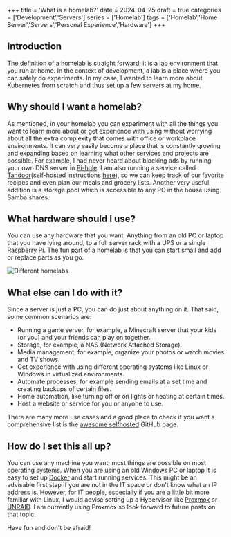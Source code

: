 +++
title = 'What is a homelab?'
date = 2024-04-25
draft = true
categories = ['Development','Servers']
series = ['Homelab']
tags = ['Homelab','Home Server','Servers','Personal Experience','Hardware']
+++

## Introduction

The definition of a homelab is straight forward; it is a lab environment that you run at home.
In the context of development, a lab is a place where you can safely do experiments.
In my case, I wanted to learn more about Kubernetes from scratch and thus set up a few servers at my home.

## Why should I want a homelab?

As mentioned, in your homelab you can experiment with all the things you want to learn more about or get experience with using without worrying about all the extra complexity that comes with office or workplace environments.
It can very easily become a place that is constantly growing and expanding based on learning what other services and projects are possible.
For example, I had never heard about blocking ads by running your own DNS server in [Pi-hole](https://pi-hole.net/).
I am also running a service called [Tandoor](https://tandoor.dev/)(self-hosted instructions [here](https://docs.tandoor.dev/install/docker/)), so we can keep track of our favorite recipes and even plan our meals and grocery lists.
Another very useful addition is a storage pool which is accessible to any PC in the house using Samba shares.

## What hardware should I use?

You can use any hardware that you want.
Anything from an old PC or laptop that you have lying around, to a full server rack with a UPS or a single Raspberry Pi.
The fun part of a homelab is that you can start small and add or replace parts as you go.

![Different homelabs](/images/what-is-homelab/homelab_hardware.png)

## What else can I do with it?

Since a server is just a PC, you can do just about anything on it.
That said, some common scenarios are:

* Running a game server, for example, a Minecraft server that your kids (or you) and your friends can play on together.
* Storage, for example, a NAS (Network Attached Storage).
* Media management, for example, organize your photos or watch movies and TV shows.
* Get experience with using different operating systems like Linux or Windows in virtualized environments.
* Automate processes, for example sending emails at a set time and creating backups of certain files.
* Home automation, like turning off or on lights or heating at certain times.
* Host a website or service for you or anyone to use.

There are many more use cases and a good place to check if you want a comprehensive list is the [awesome selfhosted](https://github.com/awesome-selfhosted/awesome-selfhosted) GitHub page.

## How do I set this all up?

You can use any machine you want; most things are possible on most operating systems.
When you are using an old Windows PC or laptop it is easy to set up [Docker](https://www.docker.com/) and start running services.
This might be an advisable first step if you are not in the IT space or don't know what an IP address is.
However, for IT people, especially if you are a little bit more familiar with Linux, I would advise setting up a Hypervisor like [Proxmox](https://www.proxmox.com/en/) or [UNRAID](https://unraid.net/).
I am currently using Proxmox so look forward to future posts on that topic.

Have fun and don't be afraid!
